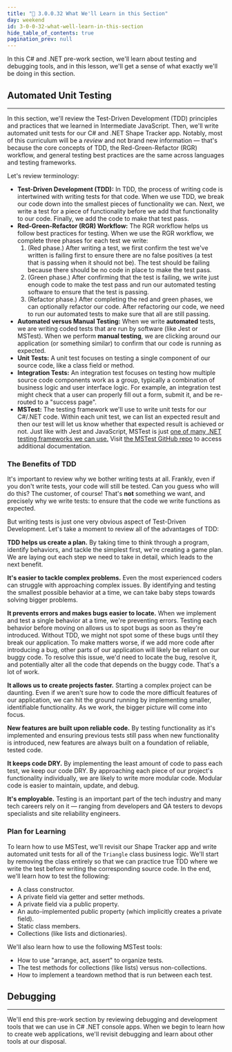 ```yaml
---
title: "📓 3.0.0.32 What We'll Learn in this Section"
day: weekend
id: 3-0-0-32-what-well-learn-in-this-section
hide_table_of_contents: true
pagination_prev: null
---
```


In this C# and .NET pre-work section, we'll learn about testing and debugging tools, and in this lesson, we'll get a sense of what exactly we'll be doing in this section.

## Automated Unit Testing
---

In this section, we'll review the Test-Driven Development (TDD) principles and practices that we learned in Intermediate JavaScript. Then, we'll write automated unit tests for our C# and .NET Shape Tracker app. Notably, most of this curriculum will be a _review_ and not brand new information — that's because the core concepts of TDD, the Red-Green-Refactor (RGR) workflow, and general testing best practices are the same across languages and testing frameworks.

Let's review terminology:

* **Test-Driven Development (TDD):** In TDD, the process of writing code is intertwined with writing tests for that code. When we use TDD, we break our code down into the smallest pieces of functionality we can. Next, we write a test for a piece of functionality before we add that functionality to our code. Finally, we add the code to make that test pass.
* **Red-Green-Refactor (RGR) Workflow:** The RGR workflow helps us follow best practices for testing. When we use the RGR workflow, we complete three phases for each test we write:
  1. (Red phase.) After writing a test, we first confirm the test we've written is failing first to ensure there are no false positives (a test that is passing when it should not be). The test should be failing because there should be no code in place to make the test pass.
  2. (Green phase.) After confirming that the test is failing, we write just enough code to make the test pass and run our automated testing software to ensure that the test is passing.
  3. (Refactor phase.) After completing the red and green phases, we can optionally refactor our code. After refactoring our code, we need to run our automated tests to make sure that all are still passing.
* **Automated versus Manual Testing:** When we write **automated** tests, we are writing coded tests that are run by software (like Jest or MSTest). When we perform **manual testing**, we are clicking around our application (or something similar) to confirm that our code is running as expected. 
* **Unit Tests:** A unit test focuses on testing a single component of our source code, like a class field or method.
* **Integration Tests:** An integration test focuses on testing how multiple source code components work as a group, typically a combination of business logic and user interface logic. For example, an integration test might check that a user can properly fill out a form, submit it, and be re-routed to a "success page".
* **MSTest:** The testing framework we'll use to write unit tests for our C#/.NET code. Within each unit test, we can list an expected result and then our test will let us know whether that expected result is achieved or not. Just like with Jest and JavaScript, MSTest is just [one of many .NET testing frameworks we can use.](https://learn.microsoft.com/en-us/dotnet/core/testing/) Visit [the MSTest GitHub repo](https://github.com/microsoft/testfx) to access additional documentation.

### The Benefits of TDD

It's important to review why we bother writing tests at all. Frankly, even if you don't write tests, your code will still be tested. Can you guess who will do this? The customer, of course! That's **not** something we want, and precisely why we write tests: to ensure that the code we write functions as expected. 

But writing tests is just one very obvious aspect of Test-Driven Development. Let's take a moment to review all of the advantages of TDD:

**TDD helps us create a plan.** By taking time to think through a program, identify behaviors, and tackle the simplest first, we're creating a game plan. We are laying out each step we need to take in detail, which leads to the next benefit.

**It's easier to tackle complex problems.** Even the most experienced coders can struggle with approaching complex issues. By identifying and testing the smallest possible behavior at a time, we can take baby steps towards solving bigger problems.

**It prevents errors and makes bugs easier to locate.** When we implement and test a single behavior at a time, we're preventing errors. Testing each behavior before moving on allows us to spot bugs as soon as they're introduced. Without TDD, we might not spot some of these bugs until they break our application. To make matters worse, if we add more code after introducing a bug, other parts of our application will likely be reliant on our buggy code. To resolve this issue, we'd need to locate the bug, resolve it, and potentially alter all the code that depends on the buggy code. That's a lot of work.

**It allows us to create projects faster.** Starting a complex project can be daunting. Even if we aren't sure how to code the more difficult features of our application, we can hit the ground running by implementing smaller, identifiable functionality. As we work, the bigger picture will come into focus.

**New features are built upon reliable code.** By testing functionality as it's implemented and ensuring previous tests still pass when new functionality is introduced, new features are always built on a foundation of reliable, tested code.

**It keeps code DRY.** By implementing the least amount of code to pass each test, we keep our code DRY. By approaching each piece of our project's functionality individually, we are likely to write more modular code. Modular code is easier to maintain, update, and debug.

**It's employable.** Testing is an important part of the tech industry and many tech careers rely on it — ranging from developers and QA testers to devops specialists and site reliability engineers.

### Plan for Learning

To learn how to use MSTest, we'll revisit our Shape Tracker app and write automated unit tests for all of the `Triangle` class business logic. We'll start by removing the class entirely so that we can practice true TDD where we write the test before writing the corresponding source code. In the end, we'll learn how to test the following:

* A class constructor.
* A private field via getter and setter methods.
* A private field via a public property.
* An auto-implemented public property (which implicitly creates a private field).
* Static class members.
* Collections (like lists and dictionaries).

We'll also learn how to use the following MSTest tools:

* How to use "arrange, act, assert" to organize tests.
* The test methods for collections (like lists) versus non-collections.
* How to implement a teardown method that is run between each test.

## Debugging
---

We'll end this pre-work section by reviewing debugging and development tools that we can use in C# .NET console apps. When we begin to learn how to create web applications, we'll revisit debugging and learn about other tools at our disposal. 
